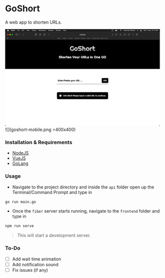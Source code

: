 # GoShort
A web app to shorten URLs.

![](goshort.png)
![](goshort-mobile.png =400x400)

### Installation & Requirements

- [NodeJS](https://nodejs.org/en/)
- [VueJS](https://www.npmjs.com/package/vue)
- [GoLang](https://go.dev/)

### Usage

- Navigate to the project directory and inside the `api` folder open up the Terminal/Command Prompt and type in
```bash
go run main.go
```

- Once the `fiber` server starts running, navigate to the `frontend` folder and type in
```bash
npm run serve
```

> This will start a development server.

### To-Do

- [ ] Add wait time animation
- [ ] Add notification sound 
- [ ] Fix issues (if any)
